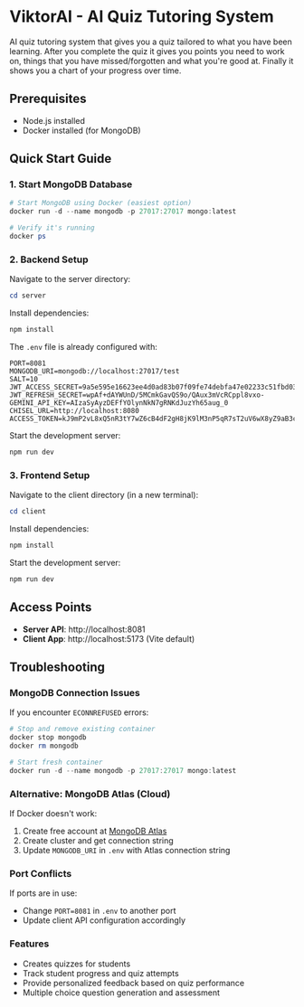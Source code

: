 # ViktorAI - AI Quiz Tutoring System

AI quiz tutoring system that gives you a quiz tailored to what you have been learning. After you complete the quiz it gives you points you need to work on, things that you have missed/forgotten and what you're good at. Finally it shows you a chart of your progress over time.

## Prerequisites
- Node.js installed
- Docker installed (for MongoDB)

## Quick Start Guide

### 1. Start MongoDB Database
```powershell
# Start MongoDB using Docker (easiest option)
docker run -d --name mongodb -p 27017:27017 mongo:latest

# Verify it's running
docker ps
```

### 2. Backend Setup

Navigate to the server directory:
```powershell
cd server
```

Install dependencies:
```powershell
npm install
```

The `.env` file is already configured with:
```
PORT=8081
MONGODB_URI=mongodb://localhost:27017/test
SALT=10
JWT_ACCESS_SECRET=9a5e595e16623ee4d0ad83b07f09fe74debfa47e02233c51fbd03a3a23ca3770
JWT_REFRESH_SECRET=wpAf+dAYWUnD/5MCmkGavQS9o/QAux3mVcRCppl8vxo-
GEMINI_API_KEY=AIzaSyAyzDEFfYOlynNkN7gRNKdJuzYh65aug_0
CHISEL_URL=http://localhost:8080
ACCESS_TOKEN=kJ9mP2vL8xQ5nR3tY7wZ6cB4dF2gH8jK9lM3nP5qR7sT2uV6wX8yZ9aB3cD5eF7gH2iJ4kL6mN8oP9qR2sT4uV6wX8yZ1aB3cD5eF7gH9iJ2kL
```

Start the development server:
```powershell
npm run dev
```

### 3. Frontend Setup

Navigate to the client directory (in a new terminal):
```powershell
cd client
```

Install dependencies:
```powershell
npm install
```

Start the development server:
```powershell
npm run dev
```

## Access Points
- **Server API**: http://localhost:8081
- **Client App**: http://localhost:5173 (Vite default)

## Troubleshooting

### MongoDB Connection Issues
If you encounter `ECONNREFUSED` errors:
```powershell
# Stop and remove existing container
docker stop mongodb
docker rm mongodb

# Start fresh container
docker run -d --name mongodb -p 27017:27017 mongo:latest
```

### Alternative: MongoDB Atlas (Cloud)
If Docker doesn't work:
1. Create free account at [MongoDB Atlas](https://www.mongodb.com/atlas)
2. Create cluster and get connection string
3. Update `MONGODB_URI` in `.env` with Atlas connection string

### Port Conflicts
If ports are in use:
- Change `PORT=8081` in `.env` to another port
- Update client API configuration accordingly

### Features

- Creates quizzes for students
- Track student progress and quiz attempts
- Provide personalized feedback based on quiz performance
- Multiple choice question generation and assessment 
